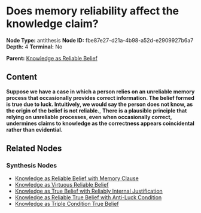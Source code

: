 # Does memory reliability affect the knowledge claim?

**Node Type:** antithesis
**Node ID:** fbe87e27-d21a-4b98-a52d-e2909927b6a7
**Depth:** 4
**Terminal:** No

**Parent:** [Knowledge as Reliable Belief](knowledge-as-reliable-belief-synthesis-11ea6e82-d5ed-4da1-b966-7bac7489d2db.md)

## Content

**Suppose we have a case in which a person relies on an unreliable memory process that occasionally provides correct information. The belief formed is true due to luck. Intuitively, we would say the person does not know, as the origin of the belief is not reliable.**, **There is a plausible principle that relying on unreliable processes, even when occasionally correct, undermines claims to knowledge as the correctness appears coincidental rather than evidential.**

## Related Nodes

### Synthesis Nodes

- [Knowledge as Reliable Belief with Memory Clause](knowledge-as-reliable-belief-with-memory-clause-synthesis-55f508fd-cc9d-47b3-91f4-3f891cb7f458.md)
- [Knowledge as Virtuous Reliable Belief](knowledge-as-virtuous-reliable-belief-synthesis-5a8d4547-4ae2-41c0-809e-8f97be3b04ca.md)
- [Knowledge as True Belief with Reliably Internal Justification](knowledge-as-true-belief-with-reliably-internal-justification-synthesis-6369f375-881c-49bb-b18c-da1ab860d71e.md)
- [Knowledge as Reliable True Belief with Anti-Luck Condition](knowledge-as-reliable-true-belief-with-anti-luck-condition-synthesis-da467500-3102-4c09-b82e-246722106e0a.md)
- [Knowledge as Triple Condition True Belief](knowledge-as-triple-condition-true-belief-synthesis-c27954a3-33f7-4337-a045-b4492645c81d.md)
